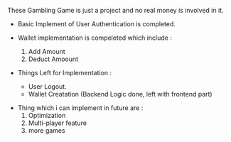 These Gambling Game is just a project and no real money is involved in it.

- Basic Implement of User Authentication is completed.
- Wallet implementation is compeleted which include :
     1. Add Amount
     2. Deduct Amoount
 
- Things Left for Implementation :
   - User Logout.
   - Wallet Creatation (Backend Logic done, left with frontend part)


 * Thing which i can implement in future are :
    1. Optimization
    2. Multi-player feature
    3. more games
